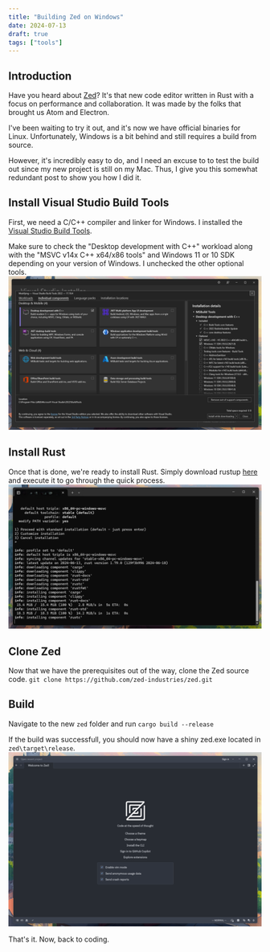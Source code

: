```yaml
---
title: "Building Zed on Windows"
date: 2024-07-13
draft: true
tags: ["tools"]
---
```


## Introduction
Have you heard about [Zed](https://zed.dev)? It's that new code editor written in Rust with a focus on performance and collaboration.
It was made by the folks that brought us Atom and Electron.

I've been waiting to try it out, and it's now we have official binaries for Linux.
Unfortunately, Windows is a bit behind and still requires a build from source.

However, it's incredibly easy to do, and I need an excuse to to test the build out since my new project is still on my Mac.
Thus, I give you this somewhat redundant post to show you how I did it.


## Install Visual Studio Build Tools
First, we need a C/C++ compiler and linker for Windows. I installed the [Visual Studio Build Tools](https://visualstudio.microsoft.com/downloads/#build-tools-for-visual-studio-2022).

Make sure to check the "Desktop development with C++" workload along with the "MSVC v14x C++ x64/x86 tools" and Windows 11 or 10 SDK depending on your version of Windows. I unchecked the other optional tools.
![Visual Studio Installer](vs-installer.png)

## Install Rust
Once that is done, we're ready to install Rust. Simply download rustup [here](https://www.rust-lang.org/tools/install) and execute it to go through the quick process.
![Rust Installer](rust-installer.png)

## Clone Zed
Now that we have the prerequisites out of the way, clone the Zed source code.
`git clone https://github.com/zed-industries/zed.git`

## Build
Navigate to the new `zed` folder and run
`cargo build --release`

If the build was successfull, you should now have a shiny zed.exe located in
`zed\target\release`.
![Zed on Windows](zed-on-windows.png)

That's it. Now, back to coding.
